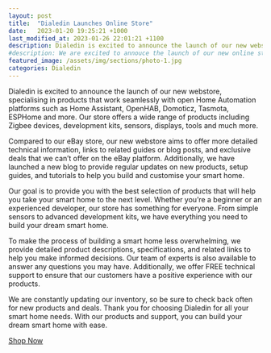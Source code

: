 ```yaml
---
layout: post
title:  "Dialedin Launches Online Store"
date:   2023-01-20 19:25:21 +1000
last_modified_at: 2023-01-26 22:01:21 +1100
description: Dialedin is excited to announce the launch of our new webstore, specialising in products that work seamlessly with open Home Automation platforms such as Home Assistant, OpenHAB, Domoticz, Tasmota, ESPHome and more. Our store offers a wide range of products including Zigbee devices, development kits, sensors, displays, tools and much more.
#description: We are excited to annouce the launch of our new online store and blog, discover your dream smart home today.
featured_image: /assets/img/sections/photo-1.jpg
categories: Dialedin
---
```


Dialedin is excited to announce the launch of our new webstore, specialising in products that work seamlessly with open Home Automation platforms such as Home Assistant, OpenHAB, Domoticz, Tasmota, ESPHome and more. Our store offers a wide range of products including Zigbee devices, development kits, sensors, displays, tools and much more.

Compared to our eBay store, our new webstore aims to offer more detailed technical information, links to related guides or blog posts, and exclusive deals that we can’t offer on the eBay platform. Additionally, we have launched a new blog to provide regular updates on new products, setup guides, and tutorials to help you build and customise your smart home.

Our goal is to provide you with the best selection of products that will help you take your smart home to the next level. Whether you’re a beginner or an experienced developer, our store has something for everyone. From simple sensors to advanced development kits, we have everything you need to build your dream smart home.

To make the process of building a smart home less overwhelming, we provide detailed product descriptions, specifications, and related links to help you make informed decisions. Our team of experts is also available to answer any questions you may have. Additionally, we offer FREE technical support to ensure that our customers have a positive experience with our products.

We are constantly updating our inventory, so be sure to check back often for new products and deals. Thank you for choosing Dialedin for all your smart home needs. With our products and support, you can build your dream smart home with ease.
<div clas="row">
    <div class="col-lg-10 mx-auto text-center pt-1">
    <a href="https://shop.dialedin.com.au" target="_blank" class="btn btn-primary">Shop Now</a>
    </div>
</div>